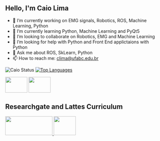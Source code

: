 ## Hello, I'm Caio Lima

<!--
**Calima94/Calima94** is a ✨ _special_ ✨ repository because its `README.md` (this file) appears on your GitHub profile.

Here are some ideas to get you started: -->

- 🔭 I’m currently working on EMG signals, Robotics, ROS, Machine Learning, Python
- 🌱 I’m currently learning Python, Machine Learning and PyQt5
- 🤝️ I’m looking to collaborate on Robotics, EMG and Machine Learning
- 🤔 I’m looking for help with Python and Front End applictaions with Python
- 💬 Ask me about ROS, SkLearn, Python
- 📫 How to reach me: clima@ufabc.edu.br


![Caio Status](https://github-readme-stats.vercel.app/api?username=Calima94&show_icons=true&theme=dark&include_all_commits=true&count_private=true)
[![Top Languages](https://github-readme-stats.vercel.app/api/top-langs/?username=Calima94&layout=compact&langs_count=5&theme=dark&count_private=true)](https://github.com/Calima94/github-readme-stats)


<img height="50" width="70" src="https://cdn.jsdelivr.net/gh/devicons/devicon/icons/python/python-original.svg">   <img height="50" width="70" src="https://cdn.jsdelivr.net/gh/devicons/devicon/icons/cplusplus/cplusplus-original.svg" /> 
## Researchgate and Lattes Curriculum

<a href="https://www.researchgate.net/profile/Caio-Lima-15" target="_blank"> <img height="60" width="150" src="https://img.shields.io/badge/Research_Gate-00CCBB.svg?&style=for-the-badge&logo=ResearchGate&logoColor=white/" target="_blank"> </a> <a href="http://lattes.cnpq.br/0127370029893676" target="_blank"> <img   height="60" width="70" src="https://www.ufpb.br/educacaofinanceira/contents/imagens/diversos/icon-lattes/@@images/image.jpeg" target="_blank"> </a>

